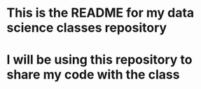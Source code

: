 # This is the README for my data science classes repository
# I will be using this repository to share my code with the class

